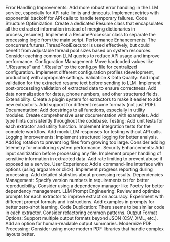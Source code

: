 Error Handling Improvements:
Add more robust error handling in the LLM service, especially for API rate limits and timeouts.
Implement retries with exponential backoff for API calls to handle temporary failures.
Code Structure Optimization:
Create a dedicated Resume class that encapsulates all the extracted information instead of merging dictionaries in process_resume().
Implement a ResumeProcessor class to separate the processing logic from the main script.
Performance Enhancements:
The concurrent.futures.ThreadPoolExecutor is used effectively, but could benefit from adjustable thread pool sizes based on system resources.
Consider caching common LLM queries to reduce API usage and improve performance.
Configuration Management:
Move hardcoded values like "./Resumes" and "./Results" to the config.py file for centralized configuration.
Implement different configuration profiles (development, production) with appropriate settings.
Validation & Data Quality:
Add input validation for the extracted resume text before sending to LLM.
Implement post-processing validation of extracted data to ensure correctness.
Add data normalization for dates, phone numbers, and other structured fields.
Extensibility:
Create a plugin system for extractors to make it easier to add new extractors.
Add support for different resume formats (not just PDF).
Documentation:
Add docstrings to all functions, especially in utility modules.
Create comprehensive user documentation with examples.
Add type hints consistently throughout the codebase.
Testing:
Add unit tests for each extractor and utility function.
Implement integration tests for the complete workflow.
Add mock LLM responses for testing without API calls.
Logging Improvements:
Implement structured logging for better analysis.
Add log rotation to prevent log files from growing too large.
Consider adding telemetry for monitoring system performance.
Security Enhancements:
Add input sanitization before processing any file.
Implement proper handling of sensitive information in extracted data.
Add rate limiting to prevent abuse if exposed as a service.
User Experience:
Add a command-line interface with options (using argparse or click).
Implement progress reporting during processing.
Add detailed statistics about processing results.
Dependencies Management:
Specify version numbers in requirements.txt for better reproducibility.
Consider using a dependency manager like Poetry for better dependency management.
LLM Prompt Engineering:
Review and optimize prompts for each extractor to improve extraction accuracy.
Experiment with different prompt formats and instructions.
Add examples in prompts for better zero-shot learning.
Code Duplication:
There seems to be similar code in each extractor. Consider refactoring common patterns.
Output Format Options:
Support multiple output formats beyond JSON (CSV, XML, etc.).
Add an option for human-readable output summaries.
Modernize PDF Processing:
Consider using more modern PDF libraries that handle complex layouts better.